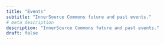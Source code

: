 ```yaml
---
title: "Events"
subtitle: "InnerSource Commons future and past events."
# meta description
description: "InnerSource Commons future and past events."
draft: false
---
```

